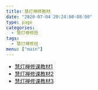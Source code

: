 ```yaml
---
title: 慧灯禅修教材
date: "2020-07-04 20:24:00-08:00"
type: page
categories:
  - 慧灯禅修班
tags:
  - 慧灯禅修班
menu: ["main"]
---
```


- [慧灯禅修课教材1](https://huidengchanxiu.net/hdv/d/Z00092_HuiDengChanXiuKeJiaoCaiYipdf.pdf)
- [慧灯禅修课教材2](https://huidengchanxiu.net/hdv/d/Z00102_HuiDengChanXiuKeJiaoCaiErpdf.pdf)
- [慧灯禅修课教材3](https://huidengchanxiu.net/hdv/d/Z00112_HuiDengChanXiuKeJiaoCaiSanpdf.pdf)
